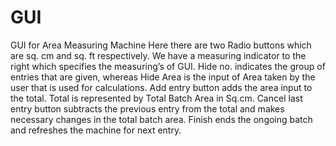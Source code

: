 # GUI
GUI for Area Measuring Machine 
Here there are two Radio buttons which are sq. cm and sq. ft respectively. We have a measuring indicator to the right which specifies the measuring’s of GUI. Hide no. indicates the group of entries that are given, whereas Hide Area is the input of Area taken by the user that is used for calculations. Add entry button adds the area input to the total. Total is represented by Total Batch Area in Sq.cm. Cancel last entry button subtracts the previous entry from the total and makes necessary changes in the total batch area. Finish ends the ongoing batch and refreshes the machine for next entry.
